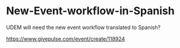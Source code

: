 # New-Event-workflow-in-Spanish
UDEM will need the new event workflow translated to Spanish? 

https://www.givepulse.com/event/create/118924
